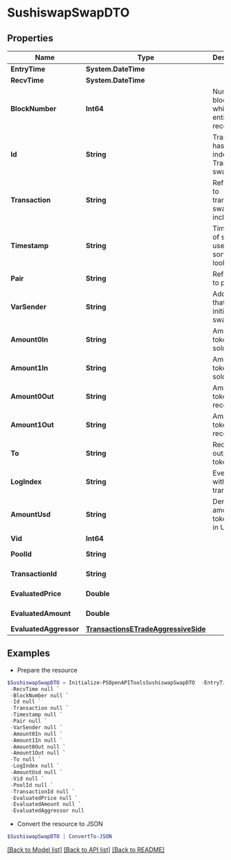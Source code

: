 # SushiswapSwapDTO
## Properties

Name | Type | Description | Notes
------------ | ------------- | ------------- | -------------
**EntryTime** | **System.DateTime** |  | [optional] 
**RecvTime** | **System.DateTime** |  | [optional] 
**BlockNumber** | **Int64** | Number of block in which entity was recorded. | [optional] 
**Id** | **String** | Transaction hash plus index in Transaction swap array. | [optional] 
**Transaction** | **String** | Reference to transaction swap was included in. | [optional] 
**Timestamp** | **String** | Timestamp of swap, used for sorted lookups. | [optional] 
**Pair** | **String** | Reference to pair. | [optional] 
**VarSender** | **String** | Address that initiated the swap. | [optional] 
**Amount0In** | **String** | Amount of token0 sold. | [optional] 
**Amount1In** | **String** | Amount of token1 sold. | [optional] 
**Amount0Out** | **String** | Amount of token0 received. | [optional] 
**Amount1Out** | **String** | Amount of token1 received. | [optional] 
**To** | **String** | Recipient of output tokens. | [optional] 
**LogIndex** | **String** | Event index within transaction. | [optional] 
**AmountUsd** | **String** | Derived amount of tokens sold in USD. | [optional] 
**Vid** | **Int64** |  | [optional] 
**PoolId** | **String** |  | [optional] [readonly] 
**TransactionId** | **String** |  | [optional] [readonly] 
**EvaluatedPrice** | **Double** |  | [optional] [readonly] 
**EvaluatedAmount** | **Double** |  | [optional] [readonly] 
**EvaluatedAggressor** | [**TransactionsETradeAggressiveSide**](TransactionsETradeAggressiveSide.md) |  | [optional] 

## Examples

- Prepare the resource
```powershell
$SushiswapSwapDTO = Initialize-PSOpenAPIToolsSushiswapSwapDTO  -EntryTime null `
 -RecvTime null `
 -BlockNumber null `
 -Id null `
 -Transaction null `
 -Timestamp null `
 -Pair null `
 -VarSender null `
 -Amount0In null `
 -Amount1In null `
 -Amount0Out null `
 -Amount1Out null `
 -To null `
 -LogIndex null `
 -AmountUsd null `
 -Vid null `
 -PoolId null `
 -TransactionId null `
 -EvaluatedPrice null `
 -EvaluatedAmount null `
 -EvaluatedAggressor null
```

- Convert the resource to JSON
```powershell
$SushiswapSwapDTO | ConvertTo-JSON
```

[[Back to Model list]](../README.md#documentation-for-models) [[Back to API list]](../README.md#documentation-for-api-endpoints) [[Back to README]](../README.md)

